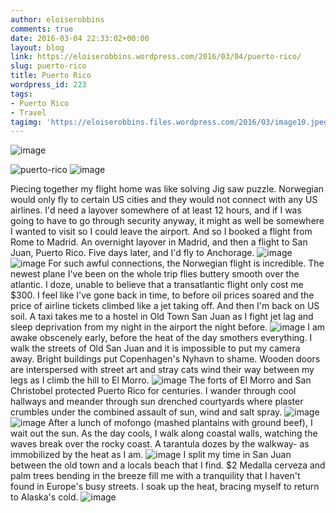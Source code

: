 ```yaml
---
author: eloiserobbins
comments: true
date: 2016-03-04 22:33:02+00:00
layout: blog
link: https://eloiserobbins.wordpress.com/2016/03/04/puerto-rico/
slug: puerto-rico
title: Puerto Rico
wordpress_id: 223
tags:
- Puerto Rico
- Travel
tagimg: 'https://eloiserobbins.files.wordpress.com/2016/03/image10.jpeg'
---
```


![image](https://eloiserobbins.files.wordpress.com/2016/03/image.jpeg)


![puerto-rico](https://eloiserobbins.files.wordpress.com/2016/03/image10.jpeg)
![image](https://eloiserobbins.files.wordpress.com/2016/03/image.jpeg)

Piecing together my flight home was like solving Jig saw puzzle. Norwegian would only fly to certain US cities and they would not connect with any US airlines. I'd need a layover somewhere of at least 12 hours, and if I was going to have to go through security anyway, it might as well be somewhere I wanted to visit so I could leave the airport.
And so I booked a flight from Rome to Madrid. An overnight layover in Madrid, and then a flight to San Juan, Puerto Rico. Five days later, and I'd fly to Anchorage.
![image](https://eloiserobbins.files.wordpress.com/2016/03/image8.jpeg)
![image](https://eloiserobbins.files.wordpress.com/2016/03/image4.jpeg)
For such awful connections, the Norwegian flight is incredible. The newest plane I've been on the whole trip flies buttery smooth over the atlantic. I doze, unable to believe that a transatlantic flight only cost me $300. I feel like I've gone back in time, to before oil prices soared and the price of airline tickets climbed like a jet taking off.
And then I'm back on US soil. A taxi takes me to a hostel in Old Town San Juan as I fight jet lag and sleep deprivation from my night in the airport the night before.
![image](https://eloiserobbins.files.wordpress.com/2016/03/image3.jpeg)
I am awake obscenely early, before the heat of the day smothers everything. I walk the streets of Old San Juan and it is impossible to put my camera away. Bright buildings put Copenhagen's Nyhavn to shame. Wooden doors are interspersed with street art and stray cats wind their way between my legs as I climb the hill to El Morro.
![image](https://eloiserobbins.files.wordpress.com/2016/03/image1.jpeg)
The forts of El Morro and San Christobel protected Puerto Rico for centuries. I wander through cool hallways and meander through sun drenched courtyards where plaster crumbles under the combined assault of sun, wind and salt spray.
![image](https://eloiserobbins.files.wordpress.com/2016/03/image9.jpeg)
![image](https://eloiserobbins.files.wordpress.com/2016/03/image7.jpeg)
After a lunch of mofongo (mashed plantains with ground beef), I wait out the sun. As the day cools, I walk along coastal walls, watching the waves break over the rocky coast. A tarantula dozes by the walkway- as immobilized by the heat as I am.
![image](https://eloiserobbins.files.wordpress.com/2016/03/image5.jpeg)
I split my time in San Juan between the old town and a locals beach that I find. $2 Medalla cerveza and palm trees bending in the breeze fill me with a tranquility that I haven't found in Europe's busy streets. I soak up the heat, bracing myself to return to Alaska's cold.
![image](https://eloiserobbins.files.wordpress.com/2016/03/image2.jpeg)
